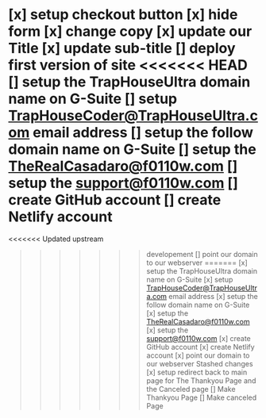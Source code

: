 [x] setup checkout button
[x] hide form
[x] change copy
[x] update our Title
[x] update sub-title
[] deploy first version of site
<<<<<<< HEAD
    [] setup the TrapHouseUltra domain name on G-Suite
    [] setup TrapHouseCoder@TrapHouseUltra.com email address
    [] setup the follow domain name on G-Suite
    [] setup the TheRealCasadaro@f0110w.com
    [] setup the support@f0110w.com
    [] create GitHub account
    [] create Netlify account
=======
<<<<<<< Updated upstream
>>>>>>> developement
[] point our domain to our webserver
=======
    [x] setup the TrapHouseUltra domain name on G-Suite
    [x] setup TrapHouseCoder@TrapHouseUltra.com email address
    [x] setup the follow domain name on G-Suite
    [x] setup the TheRealCasadaro@f0110w.com
    [x] setup the support@f0110w.com
    [x] create GitHub account
    [x] create Netlify account
[x] point our domain to our webserver
>>>>>>> Stashed changes
[x] setup redirect back to main page for The Thankyou Page and the Canceled page
[] Make Thankyou Page
[] Make canceled Page